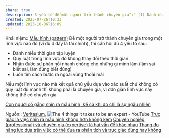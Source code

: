 ```yaml
---
share: true
description: 3 yếu tố để một người trở thành chuyên gia":" (1) Dành nhiều thời gian tập luyện, (2) Quy luật trong lĩnh vực đó không thay đổi theo thời gian, (3) Nhận được sự phản hồi nhanh chóng cho những gì mình làm
created: 2023-07-26T10:33
updated: 2023-10-06T16:09
---
```

Khái niệm:: [Mẫu hình (pattern)](../%CE%9E%20Kh%C3%A1i%20ni%E1%BB%87m/M%E1%BA%ABu%20h%C3%ACnh%20(pattern).md)
Để một người trở thành chuyên gia trong một lĩnh vực nào đó (ví dụ ở đây là tài chính), thì cần hội đủ 4 yếu tố sau:

- Dành nhiều thời gian tập luyện
- Quy luật trong lĩnh vực đó không thay đổi theo thời gian
- Nhận được sự phản hồi nhanh chóng cho những gì mình làm (làm sai biết sai, làm đúng biết đúng)
- Luôn tìm cách bước ra ngoài vùng thoải mái

Nếu một lĩnh vực nào mà kết quả chủ yếu dựa vào xác suất chứ không có quy luật đủ mạnh thì không phải là chuyên gia, vì đơn giản lĩnh vực này không thể có chuyên gia

[Con người cố gắng nhìn ra mẫu hình, kể cả khi đó chỉ là sự ngẫu nhiên](./Con%20ng%C6%B0%E1%BB%9Di%20c%E1%BB%91%20g%E1%BA%AFng%20nh%C3%ACn%20ra%20m%E1%BA%ABu%20h%C3%ACnh,%20k%E1%BB%83%20c%E1%BA%A3%20khi%20%C4%91%C3%B3%20ch%E1%BB%89%20l%C3%A0%20s%E1%BB%B1%20ng%E1%BA%ABu%20nhi%C3%AAn.md) 

Nguồn:: [Veritasium](../%CE%9E%20Ngu%E1%BB%93n/Veritasium.md), ![The 4 things it takes to be an expert - YouTube](https://www.youtube.com/watch?v=5eW6Eagr9XA)
[Trực giác là việc nhìn ra mẫu hình không hơn không kém](./Khoa%20h%E1%BB%8Dc%20nh%E1%BA%ADn%20th%E1%BB%A9c/Tr%E1%BB%B1c%20gi%C3%A1c%20l%C3%A0%20vi%E1%BB%87c%20nh%C3%ACn%20ra%20m%E1%BA%ABu%20h%C3%ACnh%20kh%C3%B4ng%20h%C6%A1n%20kh%C3%B4ng%20k%C3%A9m.md) 
[Chuyên nghiệp (professional) và chuyên gia (expertise) là hai vấn đề khác nhau](./Chuy%C3%AAn%20nghi%E1%BB%87p%20(professional)%20v%C3%A0%20chuy%C3%AAn%20gia%20(expertise)%20l%C3%A0%20hai%20v%E1%BA%A5n%20%C4%91%E1%BB%81%20kh%C3%A1c%20nhau.md) 
[Thang đo năng lực dựa trên việc có thể đưa ra phân tích và trực giác đúng hay không](../Kinh%20t%E1%BA%BF%20h%E1%BB%8Dc%20v%C3%A0%20ch%E1%BB%A7%20ngh%C4%A9a%20t%C3%A2n%20t%E1%BB%B1%20do.%20T%C3%A2m%20l%C3%BD%20h%E1%BB%8Dc%20qu%E1%BA%A3n%20l%C3%BD%20v%C3%A0%20lao%20%C4%91%E1%BB%99ng/T%C3%A2m%20l%C3%BD%20h%E1%BB%8Dc%20qu%E1%BA%A3n%20l%C3%BD%20v%C3%A0%20lao%20%C4%91%E1%BB%99ng/Thang%20%C4%91o%20n%C4%83ng%20l%E1%BB%B1c%20d%E1%BB%B1a%20tr%C3%AAn%20vi%E1%BB%87c%20c%C3%B3%20th%E1%BB%83%20%C4%91%C6%B0a%20ra%20ph%C3%A2n%20t%C3%ADch%20v%C3%A0%20tr%E1%BB%B1c%20gi%C3%A1c%20%C4%91%C3%BAng%20hay%20kh%C3%B4ng.md)
